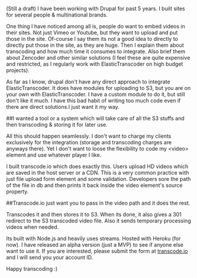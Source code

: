 (Still a draft) I have been working with Drupal for past 5 years. I built sites for several people & multinational brands.

One thing I have noticed among all is, people do want to embed videos in their sites. Not just Vimeo or Youtube, but they want to upload and put those in the site. Of-course I say them its not a good idea to directly to directly put those in the site, as they are huge. Then I explain them about transcoding and how much time it consumes to integrate. Also brief them about Zencoder and other similar solutions (I feel these are quite expensive and restricted, as I regularly work with ElasticTranscoder on high budget projects).

 As far as I know, drupal don't have any direct approach to integrate ElasticTranscoder. It does have modules for uploading to S3, but you are on your own with ElasticTranscoder. I have a custom module to do it, but still don't like it much. I have this bad habit of writing too much code even if there are direct solutions.I just want it my way. 

##I wanted a tool or a system which will take care of all the S3 stuffs and then transcoding & storing it for later use. 

All this should happen seamlessly. I don't want to charge my clients exclusively for the integration (storage and transcoding charges are anyways there). Yet I don't want to loose the flexibility to code my &lt;video&gt; element and use whatever player I like.

I built transcode.io which does exactly this. Users upload HD videos which are saved in the host server or a CDN. This is a very common practice with just file upload form element and some validation. Developers sore the path of the file in db and then prints it back inside the video element's source property.

##Transcode.io just want you to pass in the video path and it does the rest.

Transcodes it and then stores it to S3. When its done, it also gives a 301 redirect to the S3 transcoded video file. Also it sends temporary processing videos when needed. 

Its built with Node.js and heavily uses streams. Hosted with Heroku (for now). I have released an alpha version (just a MVP) to see if anyone else want to use it. If you are interested, please submit the form at [transcode.io](http://transcode.io) and I will send you your account ID.

Happy transcoding :)